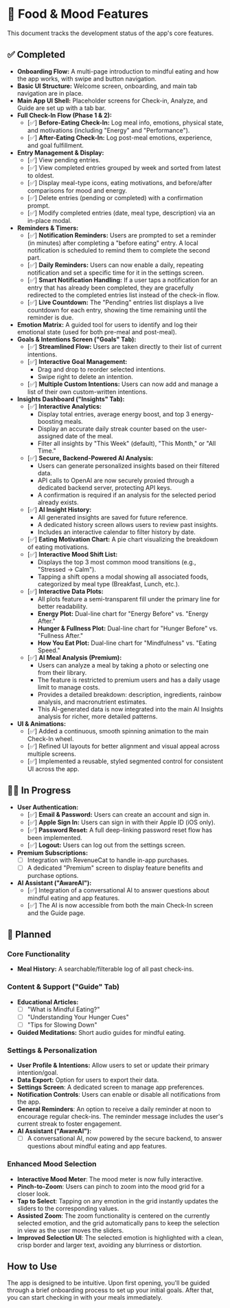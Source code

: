 # 🚧 Food & Mood Features

This document tracks the development status of the app's core features.

## ✅ Completed

-   **Onboarding Flow:** A multi-page introduction to mindful eating and how the app works, with swipe and button navigation.
-   **Basic UI Structure:** Welcome screen, onboarding, and main tab navigation are in place.
-   **Main App UI Shell:** Placeholder screens for Check-in, Analyze, and Guide are set up with a tab bar.
-   **Full Check-In Flow (Phase 1 & 2):**
    -   [✅] **Before-Eating Check-In:** Log meal info, emotions, physical state, and motivations (including "Energy" and "Performance").
    -   [✅] **After-Eating Check-In:** Log post-meal emotions, experience, and goal fulfillment.
-   **Entry Management & Display:**
    -   [✅] View pending entries.
    -   [✅] View completed entries grouped by week and sorted from latest to oldest.
    -   [✅] Display meal-type icons, eating motivations, and before/after comparisons for mood and energy.
    -   [✅] Delete entries (pending or completed) with a confirmation prompt.
    -   [✅] Modify completed entries (date, meal type, description) via an in-place modal.
-   **Reminders & Timers:**
    -   [✅] **Notification Reminders:** Users are prompted to set a reminder (in minutes) after completing a "before eating" entry. A local notification is scheduled to remind them to complete the second part.
    -   [✅] **Daily Reminders:** Users can now enable a daily, repeating notification and set a specific time for it in the settings screen.
    -   [✅] **Smart Notification Handling:** If a user taps a notification for an entry that has already been completed, they are gracefully redirected to the completed entries list instead of the check-in flow.
    -   [✅] **Live Countdown:** The "Pending" entries list displays a live countdown for each entry, showing the time remaining until the reminder is due.
-   **Emotion Matrix:** A guided tool for users to identify and log their emotional state (used for both pre-meal and post-meal).
-   **Goals & Intentions Screen ("Goals" Tab):**
    -   [✅] **Streamlined Flow:** Users are taken directly to their list of current intentions.
    -   [✅] **Interactive Goal Management:**
        -   Drag and drop to reorder selected intentions.
        -   Swipe right to delete an intention.
    -   [✅] **Multiple Custom Intentions:** Users can now add and manage a list of their own custom-written intentions.
-   **Insights Dashboard ("Insights" Tab):**
    -   [✅] **Interactive Analytics:**
        -   Display total entries, average energy boost, and top 3 energy-boosting meals.
        -   Display an accurate daily streak counter based on the user-assigned date of the meal.
        -   Filter all insights by "This Week" (default), "This Month," or "All Time."
    -   [✅] **Secure, Backend-Powered AI Analysis:**
        -   Users can generate personalized insights based on their filtered data.
        -   API calls to OpenAI are now securely proxied through a dedicated backend server, protecting API keys.
        -   A confirmation is required if an analysis for the selected period already exists.
    -   [✅] **AI Insight History:**
        -   All generated insights are saved for future reference.
        -   A dedicated history screen allows users to review past insights.
        -   Includes an interactive calendar to filter history by date.
    -   [✅] **Eating Motivation Chart:** A pie chart visualizing the breakdown of eating motivations.
    -   [✅] **Interactive Mood Shift List:**
        -   Displays the top 3 most common mood transitions (e.g., "Stressed → Calm").
        -   Tapping a shift opens a modal showing all associated foods, categorized by meal type (Breakfast, Lunch, etc.).
    -   [✅] **Interactive Data Plots:**
        -   All plots feature a semi-transparent fill under the primary line for better readability.
        -   **Energy Plot:** Dual-line chart for "Energy Before" vs. "Energy After."
        -   **Hunger & Fullness Plot:** Dual-line chart for "Hunger Before" vs. "Fullness After."
        -   **How You Eat Plot:** Dual-line chart for "Mindfulness" vs. "Eating Speed."
    -   [✅] **AI Meal Analysis (Premium):**
        -   Users can analyze a meal by taking a photo or selecting one from their library.
        -   The feature is restricted to premium users and has a daily usage limit to manage costs.
        -   Provides a detailed breakdown: description, ingredients, rainbow analysis, and macronutrient estimates.
        -   This AI-generated data is now integrated into the main AI Insights analysis for richer, more detailed patterns.
-   **UI & Animations:**
    -   [✅] Added a continuous, smooth spinning animation to the main Check-In wheel.
    -   [✅] Refined UI layouts for better alignment and visual appeal across multiple screens.
    -   [✅] Implemented a reusable, styled segmented control for consistent UI across the app.

## 🏃‍♀️ In Progress

-   **User Authentication:**
    -   [✅] **Email & Password:** Users can create an account and sign in.
    -   [✅] **Apple Sign In:** Users can sign in with their Apple ID (iOS only).
    -   [✅] **Password Reset:** A full deep-linking password reset flow has been implemented.
    -   [✅] **Logout:** Users can log out from the settings screen.
-   **Premium Subscriptions:**
    -   [ ] Integration with RevenueCat to handle in-app purchases.
    -   [ ] A dedicated "Premium" screen to display feature benefits and purchase options.
-   **AI Assistant ("AwareAI"):**
    -   [✅] Integration of a conversational AI to answer questions about mindful eating and app features.
    -   [✅] The AI is now accessible from both the main Check-In screen and the Guide page.

## 📝 Planned

### Core Functionality
-   **Meal History:** A searchable/filterable log of all past check-ins.

### Content & Support ("Guide" Tab)
-   **Educational Articles:**
    -   [ ] "What is Mindful Eating?"
    -   [ ] "Understanding Your Hunger Cues"
    -   [ ] "Tips for Slowing Down"
-   **Guided Meditations:** Short audio guides for mindful eating.

### Settings & Personalization
-   **User Profile & Intentions:** Allow users to set or update their primary intention/goal.
-   **Data Export:** Option for users to export their data.
- **Settings Screen**: A dedicated screen to manage app preferences.
- **Notification Controls**: Users can enable or disable all notifications from the app.
- **General Reminders**: An option to receive a daily reminder at noon to encourage regular check-ins. The reminder message includes the user's current streak to foster engagement.
-   **AI Assistant ("AwareAI"):**
    -   [ ] A conversational AI, now powered by the secure backend, to answer questions about mindful eating and app features.

### Enhanced Mood Selection
- **Interactive Mood Meter**: The mood meter is now fully interactive.
- **Pinch-to-Zoom**: Users can pinch to zoom into the mood grid for a closer look.
- **Tap to Select**: Tapping on any emotion in the grid instantly updates the sliders to the corresponding values.
- **Assisted Zoom**: The zoom functionality is centered on the currently selected emotion, and the grid automatically pans to keep the selection in view as the user moves the sliders.
- **Improved Selection UI**: The selected emotion is highlighted with a clean, crisp border and larger text, avoiding any blurriness or distortion.
## How to Use

The app is designed to be intuitive. Upon first opening, you'll be guided through a brief onboarding process to set up your initial goals. After that, you can start checking in with your meals immediately. 